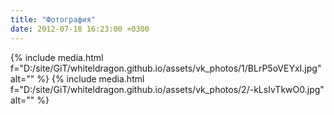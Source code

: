 ```yaml
---
title: "Фотография"
date: 2012-07-18 16:23:00 +0300
---
```



{% include media.html f="D:/site/GiT/whiteldragon.github.io/assets/vk_photos/1/BLrP5oVEYxI.jpg" alt="" %}
{% include media.html f="D:/site/GiT/whiteldragon.github.io/assets/vk_photos/2/-kLsIvTkwO0.jpg" alt="" %}
